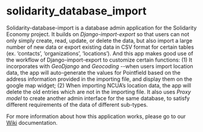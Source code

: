 # solidarity_database_import
Solidarity-database-import is a database admin application for the Solidarity Economy project. It builds on *Django-import-export* so that users can not only simply create, read, update, or delete the data, but also import a large number of new data or export existing data in CSV format for certain tables (ex. ‘contacts’, ‘organizations’, ‘locations’). And this app makes good use of the workflow of Django-import-export to customize certain functions: (1) It incorporates with *GeoDjango* and *Geocoding* --when users import location data, the app will auto-generate the values for Pointfield based on the address information provided in the importing file, and display them on the google map widget; (2) When importing NCUA’s location data, the app will delete the old entries which are not in the importing file. It also uses *Proxy model* to create another admin interface for the same database, to satisfy different requirements of the data of different sub-types.

For more information about how this application works, please go to our [Wiki](https://github.com/HCDigitalScholarship/solidarity_database_import/wiki) documentation.
